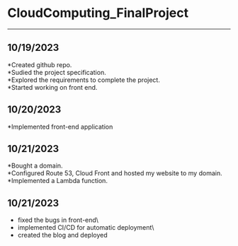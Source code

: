 # CloudComputing_FinalProject
------------------------------------

## 10/19/2023
*Created github repo.\
*Sudied the project specification.\
*Explored the requirements to complete the project.\
*Started working on front end.


## 10/20/2023
*Implemented front-end application

## 10/21/2023
*Bought a domain.\
*Configured Route 53, Cloud Front and hosted my website to my domain.\
*Implemented a Lambda function.

## 10/21/2023
* fixed the bugs in front-end\
* implemented CI/CD for automatic deployment\
* created the blog and deployed
  
